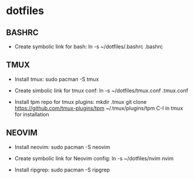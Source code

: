 # dotfiles
## BASHRC
- Create symbolic link for bash:
 ln -s ~/dotfiles/.bashrc .bashrc

## TMUX
- Install tmux:
 sudo pacman -S tmux

- Create simbolic link for tmux conf:
 ln -s ~/dotfiles/tmux.conf .tmux.conf

- Install tpm repo for tmux plugins:
mkdir .tmux
git clone https://github.com/tmux-plugins/tpm ~/.tmux/plugins/tpm
C-I in tmux for installation

## NEOVIM
- Install neovim:
 sudo pacman -S neovim

- Create symbolic link for Neovim config:
ln -s ~/dotfiles/nvim nvim

- Install ripgrep:
  sudo pacman -S ripgrep
